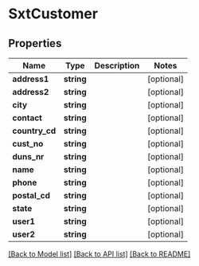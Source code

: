 # SxtCustomer

## Properties
Name | Type | Description | Notes
------------ | ------------- | ------------- | -------------
**address1** | **string** |  | [optional] 
**address2** | **string** |  | [optional] 
**city** | **string** |  | [optional] 
**contact** | **string** |  | [optional] 
**country_cd** | **string** |  | [optional] 
**cust_no** | **string** |  | [optional] 
**duns_nr** | **string** |  | [optional] 
**name** | **string** |  | [optional] 
**phone** | **string** |  | [optional] 
**postal_cd** | **string** |  | [optional] 
**state** | **string** |  | [optional] 
**user1** | **string** |  | [optional] 
**user2** | **string** |  | [optional] 

[[Back to Model list]](../README.md#documentation-for-models) [[Back to API list]](../README.md#documentation-for-api-endpoints) [[Back to README]](../README.md)


